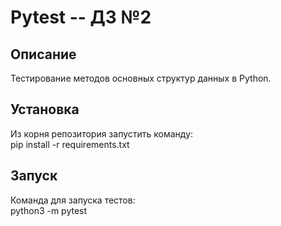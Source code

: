 # Pytest -- ДЗ №2
## Описание
Тестирование методов основных структур данных в Python.
## Установка
Из корня репозитория запустить команду:  
pip install -r requirements.txt
## Запуск
Команда для запуска тестов:  
python3 -m pytest
